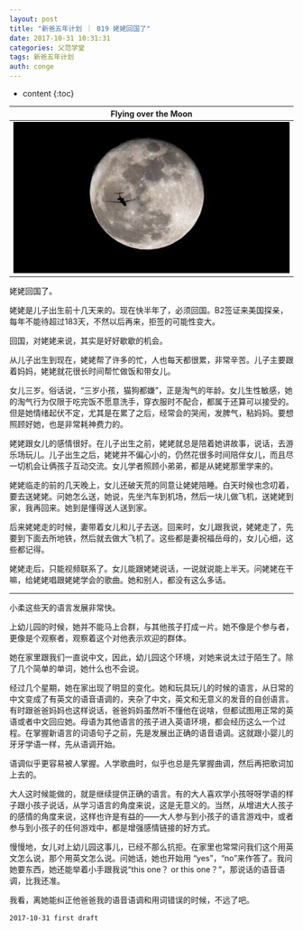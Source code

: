```yaml
---
layout: post
title: "新爸五年计划 ｜ 019 姥姥回国了"
date: 2017-10-31 10:31:31
categories: 父范学堂
tags: 新爸五年计划
auth: conge
---
```

* content
{:toc}

|Flying over the Moon|
|:----:|
|![Flight over moon](/assets/images/父范学堂/118382-f9a929d9fcc4347b.png)|

姥姥回国了。

姥姥是儿子出生前十几天来的。现在快半年了，必须回国。B2签证来美国探亲，每年不能待超过183天，不然以后再来，拒签的可能性变大。

回国，对姥姥来说，其实是好好歇歇的机会。

从儿子出生到现在，姥姥帮了许多的忙，人也每天都很累，非常辛苦。儿子主要跟着妈妈，姥姥就花很长时间帮忙做饭和带女儿。

女儿三岁。俗话说，“三岁小孩，猫狗都嫌”，正是淘气的年龄。女儿生性敏感，她的淘气行为仅限于吃完饭不愿意洗手，穿衣服时不配合，都属于还算可以接受的。但是她情绪起伏不定，尤其是在累了之后，经常会的哭闹，发脾气，粘妈妈。要想照顾好她，也是非常耗神费力的。

姥姥跟女儿的感情很好。在儿子出生之前，姥姥就总是陪着她讲故事，说话，去游乐场玩儿。儿子出生之后，姥姥并不偏心小的，仍然花很多时间陪伴女儿，而且尽一切机会让俩孩子互动交流。女儿学者照顾小弟弟，都是从姥姥那里学来的。





姥姥临走的前的几天晚上，女儿还破天荒的同意让姥姥陪睡。白天时候也念叨着，要去送姥姥。问她怎么送，她说，先坐汽车到机场，然后一块儿做飞机，送姥姥到家，我再回来。她到是懂得送人送到家。

后来姥姥走的时候，妻带着女儿和儿子去送。回来时，女儿跟我说，姥姥走了，先要到下面去所地铁，然后就去做大飞机了。这些都是妻祝福岳母的，女儿心细，这些都记得。

姥姥走后，只能视频联系了。女儿能跟姥姥说话，一说就说能上半天。问姥姥在干嘛，给姥姥唱跟姥姥学会的歌曲。她和别人，都没有这么多话。

----

小柔这些天的语言发展非常快。

上幼儿园的时候，她并不能马上合群，与其他孩子打成一片。她不像是个参与者，更像是个观察者，观察着这个对他表示欢迎的群体。

她在家里跟我们一直说中文，因此，幼儿园这个环境，对她来说太过于陌生了。除了几个简单的单词，她什么也不会说。

经过几个星期，她在家出现了明显的变化。她和玩具玩儿的时候的语言，从日常的中文变成了有英文的语音语调的，夹杂了中文，英文和无意义的发音的自创语言。有时跟爸爸妈妈也这样说话，爸爸妈妈虽然听不懂他在说啥，但都试图用正常的英语或者中文回应她。母语为其他语言的孩子进入英语环境，都会经历这么一个过程。在掌握新语言的词语句子之前，先是发展出正确的语音语调。这就跟小婴儿的牙牙学语一样，先从语调开始。

语调似乎更容易被人掌握。人学歌曲时，似乎也总是先掌握曲调，然后再把歌词加上去的。

大人这时候能做的，就是继续提供正确的语言。有的大人喜欢学小孩呀呀学语的样子跟小孩子说话，从学习语言的角度来说，这是无意义的。当然，从增进大人孩子的感情的角度来说，这样也许是有益的——大人参与到小孩子的语言游戏中，或者参与到小孩子的任何游戏中，都是增强感情链接的好方式。

慢慢地，女儿对上幼儿园这事儿，已经不那么抗拒。在家里也常常问我们这个用英文怎么说，那个用英文怎么说。问她话，她也开始用 “yes”，“no”来作答了。我问她要东西，她还能举着小手跟我说“this one？ or this one？”，那说话的语音语调，比我还准。

我看，离她能纠正他爸爸我的语音语调和用词错误的时候，不远了吧。

```
2017-10-31 first draft
```
